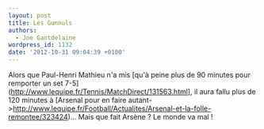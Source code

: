 ```yaml
---
layout: post
title: Les Gunnuls
authors:
  - Joe Gantdelaine
wordpress_id: 1132
date: '2012-10-31 09:04:39 +0100'
---
```

Alors que Paul-Henri Mathieu n'a mis [qu'à peine plus de 90 minutes pour remporter un set 7-5](http://www.lequipe.fr/Tennis/MatchDirect/131563.html], il aura fallu plus de 120 minutes à [Arsenal pour en faire autant->http://www.lequipe.fr/Football/Actualites/Arsenal-et-la-folle-remontee/323424)... Mais que fait Arsène ? Le monde va mal !
